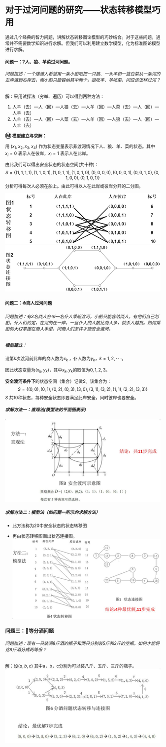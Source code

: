 # 对于过河问题的研究——状态转移模型巧用

通过几个经典的智力问题，讲解状态转移图论模型的巧妙结合。对于这些问题，通常并不需要数学知识进行求解。但我们可以利用建立数学模型，化为标准图论模型进行求解。

#### 问题一：:grey_question:人、狼、羊菜过河问题。

###### 问题描述：一个摆渡人希望用一条小船吧把一只狼、一头羊和一篮白菜从一条河的左岸渡到右岸去，而小船只能容纳其中两个，狼吃羊、羊吃菜，问应该怎样过河？

解：采用试探法（穷举、遍历）可以得到两种方法：

1. 人羊（去）—人（回）—人狼（去）—人羊（回）—人菜（去）—人（回）—人羊（去）
2. 人羊（去）—人（回）—人菜（去）—人羊（回）—人狼（去）—人（回）—人羊（去）

**:m: 模型建立与求解：**

用 $(x_1,x_2,x_3,x_4)$ 作为状态变量表示非渡河情况下人、狼、羊、菜的状态。其中 $x_i=0$ 表示人在彼岸，$x_i=1$ 表示人在此岸。

 由此我们可以得出安全状态的状态空间(共十种)：
$$
S=\{(1,1,1,1),(1,1,0,1),(1,0,1,1),(1,0,1,0),(0,0,0,0),(0,0,0,1),(0,0,1,0),(0,1,0,0),(0,1,0,1)\}
$$
分析可得每次人必须在船上。由此可得以人在此岸或彼岸分开的二分图。

<img src="../../../pictures/pwsvStateSwitch.png" alt="pwsvStateSwitch" style="zoom:80%;" />

<img src="../../../pictures/pwsvStateConnect.png" alt="pwsvStateConnect" style="zoom: 72%;" />

#### 问题二：:boat:商人过河问题

###### 问题描述：有3名商人各带一名仆人乘船渡河，小船只能容纳两人，有他们自己划船。仆人们约定，在河的任一岸，一旦仆人的人数比商人多，就杀人越货。如何乘船的大权掌握在商人手里。问商人们怎样才能安全渡河。

##### 模型建立：

设第k次渡河前此岸的商人数为$x_k$ ，仆人数为$y_k$，$k=1,2,···$。

因此状态变量为$(x_k,y_k)$，其中$x_k,y_k$的取值为$0,1,2,3$。

**安全渡河条件下**的状态空间（集合）记做$S$。该集合为：
$$
S=\{(0,0),(0,1),(0,2),(0,3),(3,0),(3,1),(3,2),(1,1),(2,2),(3,3)\}
$$
$S$ 共10种状态，每种安全状态即要满足此岸安全，同时彼岸也要安全。

##### 求解方法一：直观法(模型法的平面图表示)

<img src="..\..\..\pictures\safeOverRiver.jpg" style="zoom:50%;" />

##### 求解方法二：模型法（如问题一所示的求解方法）

- 此方法称为20中安全状态的状态转移图

- 再由状态转移图画出状态连接图。<img src="..\..\..\pictures\safeOverRiver2.jpg" style="zoom:60%;" />

  

### 问题三：:amphora:等分酒问题

###### 问题描述：现有一只装满8斤酒的瓶子和两只分别装5斤和3斤的空瓶，如何才能将这8斤酒分成两等份？

解：设$(a,b,c)$ 其中a，b，c分别为可以装八斤、五斤、三斤的瓶子。<img src="..\..\..\pictures\wineDivid.jpg" alt="wineDivid" style="zoom: 60%;" />
